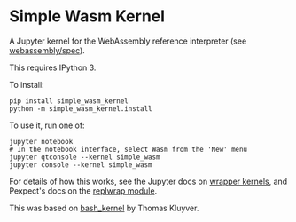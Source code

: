 # Simple Wasm Kernel

A Jupyter kernel for the WebAssembly reference interpreter (see [webassembly/spec](https://github.com/WebAssembly/spec)).

This requires IPython 3.

To install:

```shell
pip install simple_wasm_kernel
python -m simple_wasm_kernel.install
```

To use it, run one of:

```shell
jupyter notebook
# In the notebook interface, select Wasm from the 'New' menu
jupyter qtconsole --kernel simple_wasm
jupyter console --kernel simple_wasm
```

For details of how this works, see the Jupyter docs on [wrapper kernels](http://jupyter-client.readthedocs.org/en/latest/wrapperkernels.html), and Pexpect's docs on the [replwrap module](http://pexpect.readthedocs.org/en/latest/api/replwrap.html).

This was based on [bash_kernel](https://github.com/takluyver/bash_kernel) by Thomas Kluyver.
